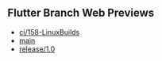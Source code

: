 ## Flutter Branch Web Previews

- [ci/158-LinuxBuilds](./ci/158-LinuxBuilds/)
- [main](./main/)
- [release/1.0](./release/1.0/)
